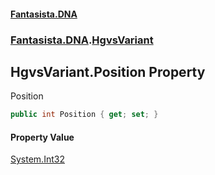 #### [Fantasista.DNA](index.md 'index')
### [Fantasista.DNA](Fantasista.DNA.md 'Fantasista.DNA').[HgvsVariant](Fantasista.DNA.HgvsVariant.md 'Fantasista.DNA.HgvsVariant')

## HgvsVariant.Position Property

Position

```csharp
public int Position { get; set; }
```

#### Property Value
[System.Int32](https://docs.microsoft.com/en-us/dotnet/api/System.Int32 'System.Int32')